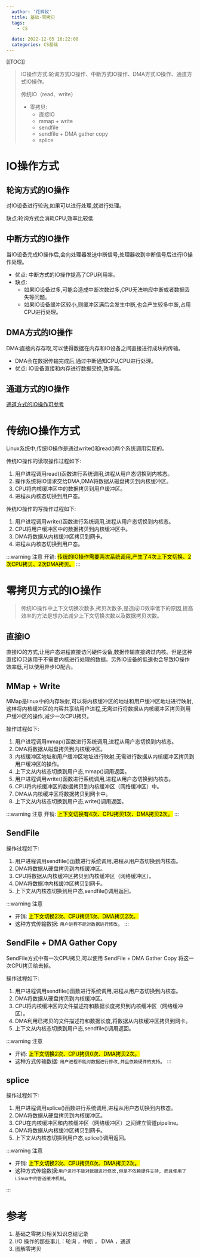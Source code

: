 ```yaml
---
  author: '花裤衩'
  title: 基础-零拷贝
  tags:
    - CS

  date: 2022-12-05 16:22:08
  categories: CS基础
---
```


[[TOC]]

> IO操作方式:轮询方式IO操作、中断方式IO操作、DMA方式IO操作、通道方式IO操作。
>
> 传统IO（read、write）
>
> - 零拷贝:
>   - 直接IO
>   - mmap + write
>   - sendfile
>   - sendfile + DMA gather copy
>   - splice

# IO操作方式

## 轮询方式的IO操作

对IO设备进行轮询,如果可以进行处理,就进行处理。

缺点:轮询方式会消耗CPU,效率比较低

## 中断方式的IO操作

当IO设备完成IO操作后,会向处理器发送中断信号,处理器收到中断信号后进行IO操作处理。

- 优点: 中断方式的IO操作提高了CPU利用率。
- 缺点:
  - 如果IO设备过多,可能会造成中断次数过多,CPU无法响应中断或者数据丢失等问题。
  - 如果IO设备缓冲区较小,则缓冲区满后会发生中断,也会产生较多中断,占用CPU进行处理。

## DMA方式的IO操作

DMA:直接内存存取,可以使得数据在内存和IO设备之间直接进行成块的传输。

- DMA会在数据传输完成后,通过中断通知CPU,CPU进行处理。
- 优点: IO设备直接和内存进行数据交换,效率高。

## 通道方式的IO操作

[通道方式的IO操作可参考](https://www.cnblogs.com/niuyourou/p/12588407.html)

# 传统IO操作方式

Linux系统中,传统IO操作是通过write()和read()两个系统调用实现的。

传统IO操作的读取操作过程如下:
  1. 用户进程调用read()函数进行系统调用,进程从用户态切换到内核态。
  2. 操作系统将IO请求交给DMA,DMA将数据从磁盘拷贝到内核缓冲区。
  3. CPU将内核缓冲区中的数据拷贝到用户缓冲区。
  4. 进程从内核态切换到用户态。

传统IO操作的写操作过程如下:
  1. 用户进程调用write()函数进行系统调用,进程从用户态切换到内核态。
  2. CPU将用户缓冲区中的数据拷贝到内核缓冲区中。
  3. DMA将数据从内核缓冲区拷贝到网卡。
  4. 进程从内核态切换到用户态。


:::warning 注意
开销: <mark>传统的IO操作需要两次系统调用,产生了4次上下文切换、2次CPU拷贝、2次DMA拷贝。</mark>
:::

# 零拷贝方式的IO操作

> 传统IO操作中上下文切换次数多,拷贝次数多,是造成IO效率低下的原因,提高效率的方法是想办法减少上下文切换次数以及数据拷贝次数。

## 直接IO

直接IO的方式,让用户态进程直接访问硬件设备,数据传输直接跨过内核。但是这种直接IO只适用于不需要内核进行处理的数据。另外IO设备的低速也会导致IO操作效率低,可以使用异步IO配合。

## MMap + Write

MMap是linux中的内存映射,可以将内核缓冲区的地址和用户缓冲区地址进行映射,这样将内核缓冲区的内容共享给用户进程,无需进行将数据从内核缓冲区拷贝到用户缓冲区的操作,减少一次CPU拷贝。

操作过程如下:

1. 用户进程调用mmap()函数进行系统调用,进程从用户态切换到内核态。
2. DMA将数据从磁盘拷贝到内核缓冲区。
3. 内核缓冲区地址和用户缓冲区地址进行映射,无需进行数据从内核缓冲区拷贝到用户缓冲区的操作。
4. 上下文从内核态切换到用户态,mmap()调用返回。
5. 用户进程调用write()函数进行系统调用,进程从用户态切换到内核态。
6. CPU将内核缓冲区的数据拷贝到内核缓冲区（网络缓冲区）中。
7. DMA从内核缓冲区将数据拷贝到网卡中。
8. 上下文从内核态切换到用户态,write()调用返回。

:::warning 注意
开销: <mark>上下文切换有4次、CPU拷贝1次、DMA拷贝2次。</mark>
:::

## SendFile

操作过程如下:

1. 用户进程调用sendfile()函数进行系统调用,进程从用户态切换到内核态。
2. DMA将数据从硬盘拷贝到内核缓冲区。
3. CPU将数据从内核缓冲区拷贝到内核缓冲区（网络缓冲区）。
4. DMA将数据冲内核缓冲区拷贝到网卡。
5. 上下文从内核态切换到用户态,sendfile()调用返回。

:::warning 注意
- 开销: <mark>上下文切换2次、CPU拷贝1次、DMA拷贝2次。</mark>
- 这种方式传输数据: `用户进程不能对数据进行修改`。
:::

## SendFile + DMA Gather Copy

SendFile方式中有一次CPU拷贝,可以使用 SendFile + DMA Gather Copy 将这一次CPU拷贝给去掉。

操作过程如下:

1. 用户进程调用sendfile()函数进行系统调用,进程从用户态切换到内核态。
2. DMA将数据从硬盘拷贝到内核缓冲区。
3. CPU将内核缓冲区的文件描述符和数据长度拷贝到内核缓冲区（网络缓冲区）。
4. DMA利用已拷贝的文件描述符和数据长度,将数据从内核缓冲区拷贝到网卡。
5. 上下文从内核态切换到用户态,sendfile()调用返回。

:::warning 注意
- 开销: <mark>上下文切换2次、CPU拷贝0次、DMA拷贝2次。</mark>
- 这种方式传输数据: `用户进程不能对数据进行修改,并且依赖硬件的支持`。
:::

## splice

操作过程如下:

  1. 用户进程调用splice()函数进行系统调用,进程从用户态切换到内核态。
  2. DMA将数据从硬盘拷贝到内核缓冲区。
  3. CPU在内核缓冲区和内核缓冲区（网络缓冲区）之间建立管道pipeline。
  4. DMA将数据从内核缓冲区拷贝到网卡。
  5. 上下文从内核态切换到用户态,splice()调用返回。

:::warning 注意

- 开销: <mark>上下文切换2次、CPU拷贝0次、DMA拷贝2次。</mark>
- 这种方式传输数据:`用户进行不能对数据进行修改,但是不依赖硬件支持, 而且使用了Linux中的管道缓冲机制`。

:::

# 参考

1. <app-link to="https://cxis.me/2021/03/18/基础之零拷贝相关知识总结记录" class="sourceLink">基础之零拷贝相关知识总结记录</app-link>
2. <app-link to="https://www.cnblogs.com/niuyourou/p/12588407.html" class="sourceLink">I/O 操作的那些事儿：轮询 ，中断 ， DMA ，通道</app-link>
3. <app-link to="https://www.cnblogs.com/xiaolincoding/p/13719610.html" class="sourceLink">图解零拷贝</app-link>
